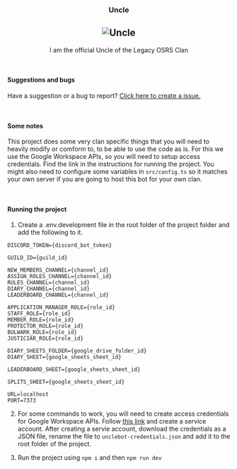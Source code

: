 <div align = "center">

### **Uncle**

## ![Uncle](https://i.imgur.com/x9I9NPY.png)

I am the official Uncle of the Legacy OSRS Clan

</div>

<br />

#### Suggestions and bugs

Have a suggestion or a bug to report? [Click here to create a issue.](https://github.com/rorro/uncle/issues)

<br />

#### Some notes

This project does some very clan specific things that you will need to heavily modify or comform to, to be able to use the code as is. For this we use the Google Workspace APIs, so you will need to setup access credentials. Find the link in the instructions for running the project. You might also need to configure some variables in `src/config.ts` so it matches your own server if you are going to host this bot for your own clan.

<br />

#### Running the project

1. Create a .env.development file in the root folder of the project folder and add the following to it.

```
DISCORD_TOKEN={discord_bot_token}

GUILD_ID={guild_id}

NEW_MEMBERS_CHANNEL={channel_id}
ASSIGN_ROLES_CHANNEL={channel_id}
RULES_CHANNEL={channel_id}
DIARY_CHANNEL={channel_id}
LEADERBOARD_CHANNEL={channel_id}

APPLICATION_MANAGER_ROLE={role_id}
STAFF_ROLE={role_id}
MEMBER_ROLE={role_id}
PROTECTOR_ROLE={role_id}
BULWARK_ROLE={role_id}
JUSTICIAR_ROLE={role_id}

DIARY_SHEETS_FOLDER={google_drive_folder_id}
DIARY_SHEET={google_sheets_sheet_id}

LEADERBOARD_SHEET={google_sheets_sheet_id}

SPLITS_SHEET={google_sheets_sheet_id}

URL=localhost
PORT=7373
```

2. For some commands to work, you will need to create access credentials for Google Workspace APIs. Follow [this link](https://developers.google.com/workspace/guides/create-credentials) and create a service account. After creating a servie account, download the credentials as a JSON file, rename the file to `unclebot-credentials.json` and add it to the root folder of the project.

3. Run the project using `npm i` and then `npm run dev`

<br />
